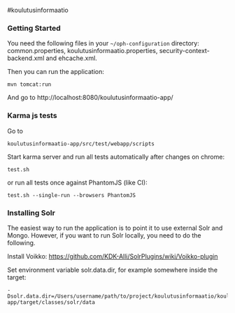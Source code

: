 #koulutusinformaatio

### Getting Started

You need the following files in your `~/oph-configuration` directory: common.properties, koulutusinformaatio.properties, security-context-backend.xml and ehcache.xml.

Then you can run the application:

    mvn tomcat:run

And go to http://localhost:8080/koulutusinformaatio-app/

### Karma js tests

Go to

`koulutusinformaatio-app/src/test/webapp/scripts`

Start karma server and run all tests automatically after changes on chrome:

`test.sh`

or run all tests once against PhantomJS (like CI):

`test.sh --single-run --browsers PhantomJS`

### Installing Solr

The easiest way to run the application is to point it to use external Solr and Mongo. However, if you want to run Solr locally, you need to do the following.

Install Voikko: https://github.com/KDK-Alli/SolrPlugins/wiki/Voikko-plugin

Set environment variable solr.data.dir, for example somewhere inside the target:

    -Dsolr.data.dir=/Users/username/path/to/project/koulutusinformaatio/koulutusinformaatio-app/target/classes/solr/data
